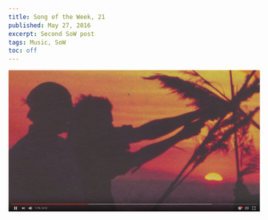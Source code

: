 ```yaml
---
title: Song of the Week, 21
published: May 27, 2016
excerpt: Second SoW post
tags: Music, SoW
toc: off
---
```


[![Lethal Musk](../assets/images/videos/youtube-lethal_musk.jpg)](https://youtu.be/HxPWQsF_ixo "Lethal Musk")
